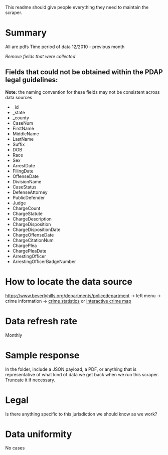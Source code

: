 This readme should give people everything they need to maintain the scraper.

# Summary
All are pdfs
Time period of data 12/2010 - previous month

_Remove fields that were collected_
## Fields that could not be obtained within the PDAP legal guidelines:
**Note:** the naming convention for these fields may not be consistent across data sources
* _id
* _state
* _county
* CaseNum
* FirstName
* MiddleName
* LastName
* Suffix
* DOB
* Race
* Sex
* ArrestDate
* FilingDate
* OffenseDate
* DivisionName
* CaseStatus
* DefenseAttorney
* PublicDefender
* Judge
* ChargeCount
* ChargeStatute
* ChargeDescription
* ChargeDisposition
* ChargeDispositionDate
* ChargeOffenseDate
* ChargeCitationNum
* ChargePlea
* ChargePleaDate
* ArrestingOfficer
* ArrestingOfficerBadgeNumber

# How to locate the data source
https://www.beverlyhills.org/departments/policedepartment -> left menu -> crime information -> [crime statistics](http://www.beverlyhills.org/departments/policedepartment/crimeinformation/crimestatistics/web.jsp) or [interactive crime map](https://gis.beverlyhills.org/VBH/CrimeMap/)

# Data refresh rate
Monthly

# Sample response
In the folder, include a JSON payload, a PDF, or anything that is representative of what kind of data we get back when we run this scraper. Truncate it if necessary.

# Legal
Is there anything specific to this jurisdiction we should know as we work?

# Data uniformity
No cases
